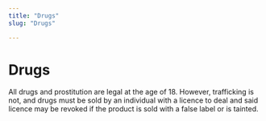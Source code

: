 ```yaml
---
title: "Drugs"
slug: "Drugs"

---
```


# Drugs

All drugs and prostitution are legal at the age of 18. However, trafficking is not, and drugs must be sold by an individual with a licence to deal and said licence may be revoked if the product is sold with a false label or is tainted.